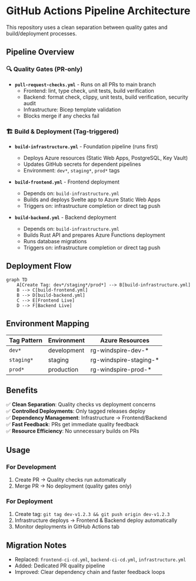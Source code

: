 # GitHub Actions Pipeline Architecture

This repository uses a clean separation between quality gates and build/deployment processes.

## Pipeline Overview

### 🔍 Quality Gates (PR-only)
- **`pull-request-checks.yml`** - Runs on all PRs to main branch
  - Frontend: lint, type check, unit tests, build verification
  - Backend: format check, clippy, unit tests, build verification, security audit
  - Infrastructure: Bicep template validation
  - Blocks merge if any checks fail

### 🏗️ Build & Deployment (Tag-triggered)
- **`build-infrastructure.yml`** - Foundation pipeline (runs first)
  - Deploys Azure resources (Static Web Apps, PostgreSQL, Key Vault)
  - Updates GitHub secrets for dependent pipelines
  - Environment: `dev*`, `staging*`, `prod*` tags

- **`build-frontend.yml`** - Frontend deployment
  - Depends on: `build-infrastructure.yml`
  - Builds and deploys Svelte app to Azure Static Web Apps
  - Triggers on: infrastructure completion or direct tag push

- **`build-backend.yml`** - Backend deployment  
  - Depends on: `build-infrastructure.yml`
  - Builds Rust API and prepares Azure Functions deployment
  - Runs database migrations
  - Triggers on: infrastructure completion or direct tag push

## Deployment Flow

```mermaid
graph TD
    A[Create Tag: dev*/staging*/prod*] --> B[build-infrastructure.yml]
    B --> C[build-frontend.yml]
    B --> D[build-backend.yml]
    C --> E[Frontend Live]
    D --> F[Backend Live]
```

## Environment Mapping

| Tag Pattern | Environment | Azure Resources |
|-------------|-------------|-----------------|
| `dev*`      | development | rg-windspire-dev-* |
| `staging*`  | staging     | rg-windspire-staging-* |
| `prod*`     | production  | rg-windspire-prod-* |

## Benefits

✅ **Clean Separation**: Quality checks vs deployment concerns  
✅ **Controlled Deployments**: Only tagged releases deploy  
✅ **Dependency Management**: Infrastructure → Frontend/Backend  
✅ **Fast Feedback**: PRs get immediate quality feedback  
✅ **Resource Efficiency**: No unnecessary builds on PRs  

## Usage

### For Development
1. Create PR → Quality checks run automatically
2. Merge PR → No deployment (quality gates only)

### For Deployment
1. Create tag: `git tag dev-v1.2.3 && git push origin dev-v1.2.3`
2. Infrastructure deploys → Frontend & Backend deploy automatically
3. Monitor deployments in GitHub Actions tab

## Migration Notes
- Replaced: `frontend-ci-cd.yml`, `backend-ci-cd.yml`, `infrastructure.yml`
- Added: Dedicated PR quality pipeline
- Improved: Clear dependency chain and faster feedback loops